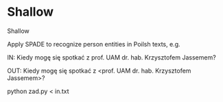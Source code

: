 Shallow
=======

Shallow

Apply SPADE to recognize person entities in Poilsh texts, e.g.

IN: Kiedy mogę się spotkać z prof. UAM dr. hab. Krzysztofem Jassemem?

OUT: Kiedy mogę się spotkać z <prof. UAM dr. hab. Krzysztofem Jassemem>?

python zad.py < in.txt